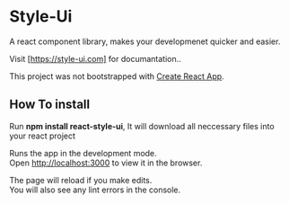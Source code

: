 # Style-Ui

A react component library, makes your developmenet quicker and easier.

Visit [https://style-ui.com] for documantation..

This project was not bootstrapped with [Create React App](https://github.com/facebook/create-react-app). 

## How To install

Run <b>npm install react-style-ui</b>, It will download all neccessary files into your react project

Runs the app in the development mode.\
Open [http://localhost:3000](http://localhost:3000) to view it in the browser.

The page will reload if you make edits.\
You will also see any lint errors in the console.




